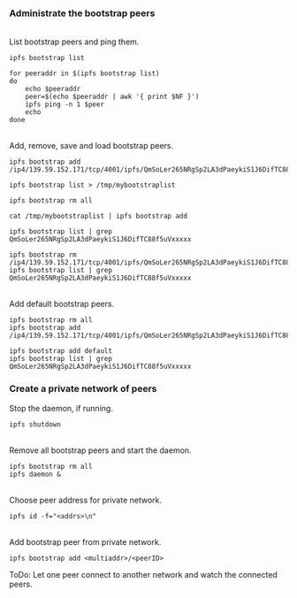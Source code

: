 ### Administrate the bootstrap peers

<br>
List bootstrap peers and ping them.

```
ipfs bootstrap list

for peeraddr in $(ipfs bootstrap list)
do
    echo $peeraddr
    peer=$(echo $peeraddr | awk '{ print $NF }')
    ipfs ping -n 1 $peer
    echo
done
```

<br>
Add, remove, save and load bootstrap peers.

```
ipfs bootstrap add /ip4/139.59.152.171/tcp/4001/ipfs/QmSoLer265NRgSp2LA3dPaeykiS1J6DifTC88f5uVxxxxx

ipfs bootstrap list > /tmp/mybootstraplist

ipfs bootstrap rm all

cat /tmp/mybootstraplist | ipfs bootstrap add

ipfs bootstrap list | grep QmSoLer265NRgSp2LA3dPaeykiS1J6DifTC88f5uVxxxxx

ipfs bootstrap rm /ip4/139.59.152.171/tcp/4001/ipfs/QmSoLer265NRgSp2LA3dPaeykiS1J6DifTC88f5uVxxxxx
ipfs bootstrap list | grep QmSoLer265NRgSp2LA3dPaeykiS1J6DifTC88f5uVxxxxx
```

<br>
Add default bootstrap peers.

```
ipfs bootstrap rm all
ipfs bootstrap add /ip4/139.59.152.171/tcp/4001/ipfs/QmSoLer265NRgSp2LA3dPaeykiS1J6DifTC88f5uVxxxxx

ipfs bootstrap add default
ipfs bootstrap list | grep QmSoLer265NRgSp2LA3dPaeykiS1J6DifTC88f5uVxxxxx
```

### Create a private network of peers

Stop the daemon, if running.

```
ipfs shutdown
```

<br>
Remove all bootstrap peers and start the daemon.

```
ipfs bootstrap rm all
ipfs daemon &
```

<br>
Choose peer address for private network.

```
ipfs id -f="<addrs>\n"
```

<br>
Add bootstrap peer from private network.

```
ipfs bootstrap add <multiaddr>/<peerID>
```

ToDo: Let one peer connect to another network and watch the connected peers.


